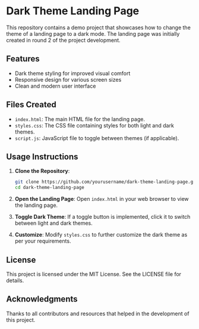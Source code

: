 # Dark Theme Landing Page

This repository contains a demo project that showcases how to change the theme of a landing page to a dark mode. The landing page was initially created in round 2 of the project development.

## Features

- Dark theme styling for improved visual comfort
- Responsive design for various screen sizes
- Clean and modern user interface

## Files Created

- `index.html`: The main HTML file for the landing page.
- `styles.css`: The CSS file containing styles for both light and dark themes.
- `script.js`: JavaScript file to toggle between themes (if applicable).

## Usage Instructions

1. **Clone the Repository**:
   ```bash
   git clone https://github.com/yourusername/dark-theme-landing-page.git
   cd dark-theme-landing-page
   ```

2. **Open the Landing Page**:
   Open `index.html` in your web browser to view the landing page.

3. **Toggle Dark Theme**:
   If a toggle button is implemented, click it to switch between light and dark themes.

4. **Customize**:
   Modify `styles.css` to further customize the dark theme as per your requirements.

## License

This project is licensed under the MIT License. See the LICENSE file for details.

## Acknowledgments

Thanks to all contributors and resources that helped in the development of this project.